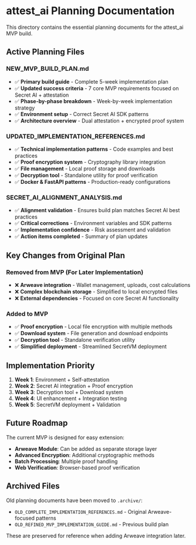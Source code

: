 # attest_ai Planning Documentation

This directory contains the essential planning documents for the attest_ai MVP build.

## **Active Planning Files**

### **NEW_MVP_BUILD_PLAN.md**
- ✅ **Primary build guide** - Complete 5-week implementation plan
- ✅ **Updated success criteria** - 7 core MVP requirements focused on Secret AI + attestation
- ✅ **Phase-by-phase breakdown** - Week-by-week implementation strategy
- ✅ **Environment setup** - Correct Secret AI SDK patterns
- ✅ **Architecture overview** - Dual attestation + encrypted proof system

### **UPDATED_IMPLEMENTATION_REFERENCES.md**
- ✅ **Technical implementation patterns** - Code examples and best practices
- ✅ **Proof encryption system** - Cryptography library integration
- ✅ **File management** - Local proof storage and downloads
- ✅ **Decryption tool** - Standalone utility for proof verification
- ✅ **Docker & FastAPI patterns** - Production-ready configurations

### **SECRET_AI_ALIGNMENT_ANALYSIS.md**
- ✅ **Alignment validation** - Ensures build plan matches Secret AI best practices
- ✅ **Critical corrections** - Environment variables and SDK patterns
- ✅ **Implementation confidence** - Risk assessment and validation
- ✅ **Action items completed** - Summary of plan updates

## **Key Changes from Original Plan**

### **Removed from MVP (For Later Implementation)**
- ❌ **Arweave integration** - Wallet management, uploads, cost calculations
- ❌ **Complex blockchain storage** - Simplified to local encrypted files
- ❌ **External dependencies** - Focused on core Secret AI functionality

### **Added to MVP**
- ✅ **Proof encryption** - Local file encryption with multiple methods
- ✅ **Download system** - File generation and download endpoints
- ✅ **Decryption tool** - Standalone verification utility
- ✅ **Simplified deployment** - Streamlined SecretVM deployment

## **Implementation Priority**

1. **Week 1**: Environment + Self-attestation
2. **Week 2**: Secret AI integration + Proof encryption
3. **Week 3**: Decryption tool + Download system  
4. **Week 4**: UI enhancement + Integration testing
5. **Week 5**: SecretVM deployment + Validation

## **Future Roadmap**

The current MVP is designed for easy extension:

- **Arweave Module**: Can be added as separate storage layer
- **Advanced Encryption**: Additional cryptographic methods
- **Batch Processing**: Multiple proof handling
- **Web Verification**: Browser-based proof verification

## **Archived Files**

Old planning documents have been moved to `.archive/`:
- `OLD_COMPLETE_IMPLEMENTATION_REFERENCES.md` - Original Arweave-focused patterns
- `OLD_REFINED_MVP_IMPLEMENTATION_GUIDE.md` - Previous build plan

These are preserved for reference when adding Arweave integration later.
